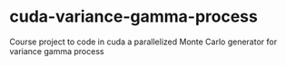 # cuda-variance-gamma-process
Course project to code in cuda a parallelized Monte Carlo generator for variance gamma process
